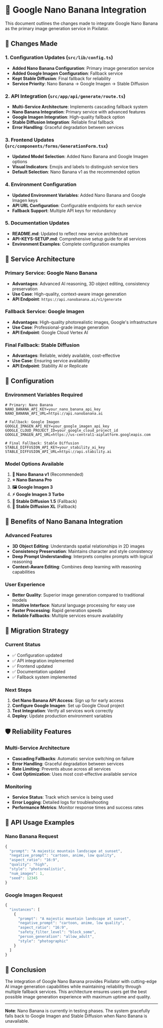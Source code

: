 # 🚀 Google Nano Banana Integration

This document outlines the changes made to integrate Google Nano Banana as the primary image generation service in Pixilator.

## 🔄 Changes Made

### 1. Configuration Updates (`src/lib/config.ts`)

- **Added Nano Banana Configuration**: Primary image generation service
- **Added Google Imagen Configuration**: Fallback service
- **Kept Stable Diffusion**: Final fallback for reliability
- **Service Priority**: Nano Banana → Google Imagen → Stable Diffusion

### 2. API Integration (`src/app/api/generate/route.ts`)

- **Multi-Service Architecture**: Implements cascading fallback system
- **Nano Banana Integration**: Primary service with advanced features
- **Google Imagen Integration**: High-quality fallback option
- **Stable Diffusion Integration**: Reliable final fallback
- **Error Handling**: Graceful degradation between services

### 3. Frontend Updates (`src/components/forms/GenerationForm.tsx`)

- **Updated Model Selection**: Added Nano Banana and Google Imagen options
- **Visual Indicators**: Emojis and labels to distinguish service tiers
- **Default Selection**: Nano Banana v1 as the recommended option

### 4. Environment Configuration

- **Updated Environment Variables**: Added Nano Banana and Google Imagen keys
- **API URL Configuration**: Configurable endpoints for each service
- **Fallback Support**: Multiple API keys for redundancy

### 5. Documentation Updates

- **README.md**: Updated to reflect new service architecture
- **API-KEYS-SETUP.md**: Comprehensive setup guide for all services
- **Environment Examples**: Complete configuration examples

## 🎯 Service Architecture

### Primary Service: Google Nano Banana

- **Advantages**: Advanced AI reasoning, 3D object editing, consistency preservation
- **Use Case**: High-quality, context-aware image generation
- **API Endpoint**: `https://api.nanobanana.ai/v1/generate`

### Fallback Service: Google Imagen

- **Advantages**: High-quality photorealistic images, Google's infrastructure
- **Use Case**: Professional-grade image generation
- **API Endpoint**: Google Cloud Vertex AI

### Final Fallback: Stable Diffusion

- **Advantages**: Reliable, widely available, cost-effective
- **Use Case**: Ensuring service availability
- **API Endpoint**: Stability AI or Replicate

## 🔧 Configuration

### Environment Variables Required

```env
# Primary: Nano Banana
NANO_BANANA_API_KEY=your_nano_banana_api_key
NANO_BANANA_API_URL=https://api.nanobanana.ai

# Fallback: Google Imagen
GOOGLE_IMAGEN_API_KEY=your_google_imagen_api_key
GOOGLE_CLOUD_PROJECT_ID=your_google_cloud_project_id
GOOGLE_IMAGEN_API_URL=https://us-central1-aiplatform.googleapis.com

# Final Fallback: Stable Diffusion
STABLE_DIFFUSION_API_KEY=your_stability_ai_key
STABLE_DIFFUSION_API_URL=https://api.stability.ai
```

### Model Options Available

1. **🚀 Nano Banana v1** (Recommended)
2. **⭐ Nano Banana Pro**
3. **🖼️ Google Imagen 3**
4. **⚡ Google Imagen 3 Turbo**
5. **🔧 Stable Diffusion 1.5** (Fallback)
6. **🔧 Stable Diffusion XL** (Fallback)

## 🚀 Benefits of Nano Banana Integration

### Advanced Features

- **3D Object Editing**: Understands spatial relationships in 2D images
- **Consistency Preservation**: Maintains character and style consistency
- **Deep Prompt Understanding**: Interprets complex prompts with logical reasoning
- **Context-Aware Editing**: Combines deep learning with reasoning capabilities

### User Experience

- **Better Quality**: Superior image generation compared to traditional models
- **Intuitive Interface**: Natural language processing for easy use
- **Faster Processing**: Rapid generation speeds
- **Reliable Fallbacks**: Multiple services ensure availability

## 🔄 Migration Strategy

### Current Status

- ✅ Configuration updated
- ✅ API integration implemented
- ✅ Frontend updated
- ✅ Documentation updated
- ✅ Fallback system implemented

### Next Steps

1. **Get Nano Banana API Access**: Sign up for early access
2. **Configure Google Imagen**: Set up Google Cloud project
3. **Test Integration**: Verify all services work correctly
4. **Deploy**: Update production environment variables

## 🛡️ Reliability Features

### Multi-Service Architecture

- **Cascading Fallbacks**: Automatic service switching on failure
- **Error Handling**: Graceful degradation between services
- **Rate Limiting**: Prevents abuse across all services
- **Cost Optimization**: Uses most cost-effective available service

### Monitoring

- **Service Status**: Track which service is being used
- **Error Logging**: Detailed logs for troubleshooting
- **Performance Metrics**: Monitor response times and success rates

## 📝 API Usage Examples

### Nano Banana Request

```javascript
{
  "prompt": "A majestic mountain landscape at sunset",
  "negative_prompt": "cartoon, anime, low quality",
  "aspect_ratio": "16:9",
  "quality": "high",
  "style": "photorealistic",
  "num_images": 1,
  "seed": 12345
}
```

### Google Imagen Request

```javascript
{
  "instances": [
    {
      "prompt": "A majestic mountain landscape at sunset",
      "negative_prompt": "cartoon, anime, low quality",
      "aspect_ratio": "16:9",
      "safety_filter_level": "block_some",
      "person_generation": "allow_adult",
      "style": "photographic"
    }
  ]
}
```

## 🎉 Conclusion

The integration of Google Nano Banana provides Pixilator with cutting-edge AI image generation capabilities while maintaining reliability through multiple fallback services. This architecture ensures users get the best possible image generation experience with maximum uptime and quality.

---

**Note**: Nano Banana is currently in testing phases. The system gracefully falls back to Google Imagen and Stable Diffusion when Nano Banana is unavailable.
